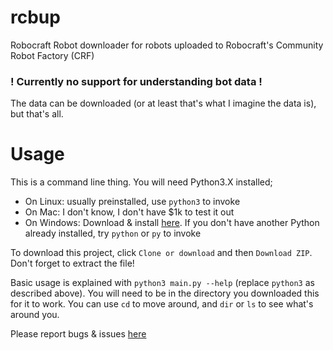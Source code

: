 # rcbup
Robocraft Robot downloader for robots uploaded to Robocraft's Community Robot Factory (CRF)

### ! Currently no support for understanding bot data !
The data can be downloaded (or at least that's what I imagine the data is), but that's all.

# Usage
This is a command line thing. You will need Python3.X installed;

* On Linux: usually preinstalled, use `python3` to invoke
* On Mac: I don't know, I don't have $1k to test it out
* On Windows: Download & install [here](https://www.python.org/downloads/). If you don't have another Python already installed, try `python` or `py` to invoke

To download this project, click `Clone or download` and then `Download ZIP`.
Don't forget to extract the file!

Basic usage is explained with `python3 main.py --help` (replace `python3` as described above).
You will need to be in the directory you downloaded this for it to work.
You can use `cd` to move around, and `dir` or `ls` to see what's around you.

Please report bugs & issues [here](https://github.com/NGnius/rcbup/issues)
